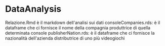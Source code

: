 # DataAnalysis

Relazione.Rmd è il markdown dell'analisi sui dati
consoleCompanies.rds: è il dataframe che ci fornisce il nome della compagnia produttrice di quella determinata console
publisherNation.rds: è il dataframe che ci fornisce la nazionalità dell'azienda distributrice di uno più videogiochi

